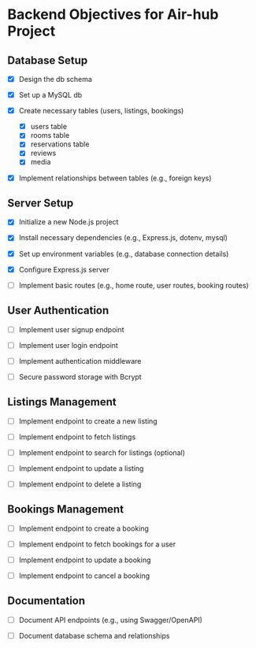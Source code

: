 # Backend Objectives for Air-hub Project

  

## Database Setup

- [x] Design the db schema

- [x] Set up a MySQL db

- [x] Create necessary tables (users, listings, bookings) 
	- [x] users table
	- [x] rooms table
	- [x] reservations table
	- [x] reviews
	- [x] media

- [x] Implement relationships between tables (e.g., foreign keys)

  

## Server Setup

- [x] Initialize a new Node.js project

- [x] Install necessary dependencies (e.g., Express.js, dotenv, mysql)

- [x] Set up environment variables (e.g., database connection details)

- [x] Configure Express.js server

- [ ] Implement basic routes (e.g., home route, user routes, booking routes)

  

## User Authentication

- [ ] Implement user signup endpoint

- [ ] Implement user login endpoint

- [ ] Implement authentication middleware

- [ ] Secure password storage with Bcrypt

  

## Listings Management

- [ ] Implement endpoint to create a new listing

- [ ] Implement endpoint to fetch listings

- [ ] Implement endpoint to search for listings (optional)

- [ ] Implement endpoint to update a listing

- [ ] Implement endpoint to delete a listing

  

## Bookings Management

- [ ] Implement endpoint to create a booking

- [ ] Implement endpoint to fetch bookings for a user

- [ ] Implement endpoint to update a booking

- [ ] Implement endpoint to cancel a booking

  
  

## Documentation

- [ ] Document API endpoints (e.g., using Swagger/OpenAPI)

- [ ] Document database schema and relationships